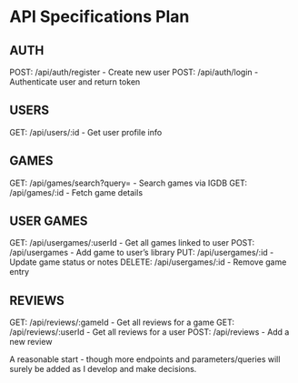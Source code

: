# API Specifications Plan

## AUTH

POST: /api/auth/register - Create new user
POST: /api/auth/login - Authenticate user and return token

## USERS

GET: /api/users/:id - Get user profile info

## GAMES

GET: /api/games/search?query= - Search games via IGDB
GET: /api/games/:id - Fetch game details

## USER GAMES

GET: /api/usergames/:userId - Get all games linked to user
POST: /api/usergames - Add game to user’s library
PUT: /api/usergames/:id - Update game status or notes
DELETE: /api/usergames/:id - Remove game entry

## REVIEWS

GET: /api/reviews/:gameId - Get all reviews for a game
GET: /api/reviews/:userId - Get all reviews for a user
POST: /api/reviews - Add a new review

A reasonable start - though more endpoints and parameters/queries will surely be added as I develop and make decisions.
